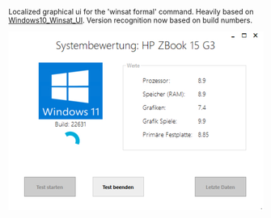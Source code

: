 Localized graphical ui for the 'winsat formal' command. Heavily based on [Windows10_Winsat_UI](https://github.com/ilkeraksoy/Windows10_Winsat_UI). Version recognition now based on build numbers.

![alt text](https://github.com/manfred-mueller/WinsatUI/raw/master/Screenshot.jpg)

